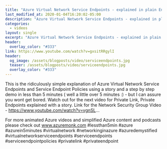 ```yaml
---
title: "Azure Virtual Network Service Endpoints - explained in plain English with a story and demo"
last_modified_at: 2020-01-04T16:20:02-05:00
description: "Azure Virtual Network Service Endpoints - explained in plain English with a story and demo"
categories:
  - videos
layout: single
excerpt: "Azure Virtual Network Service Endpoints - explained in plain English with a story and demo"
header:
  overlay_color: "#333"
link: https://www.youtube.com/watch?v=gxsitRRgylI
header:
  og_image: /assets/blogposts/video/serviceendpoints.jpg
  teaser: /assets/blogposts/video/serviceendpoints.jpg
  overlay_color: "#333"
---
```



This is the ridiculously simple explanation of Azure Virtual Network Service Endpoints and Service Endpoint Policies using a story and a step by step demo in less than 5 minutes ( well a little over 5 minutes :) - but I can assure you wont get bored. Watch out for the next video for Private Link, Private Endpoints explained with a story. 
Link for the Network Security Group Video - https://www.youtube.com/watch?v=vgnSL... 

For more animated Azure videos and simplified Azure content and podcasts please check out www.azuremonk.com #lessthan5min #azure #azurein5minutes #virtualnetwork #networkinginazure #azuredemystified #virtualnetworkserviceendpoints #serviceendpoints #serviceendpointpolicies #privatelink #privateendpoint